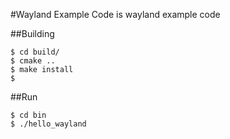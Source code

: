 
#Wayland Example Code
is wayland example code

##Building

```
$ cd build/
$ cmake ..
$ make install
$ 
```

##Run

```
$ cd bin
$ ./hello_wayland
```


